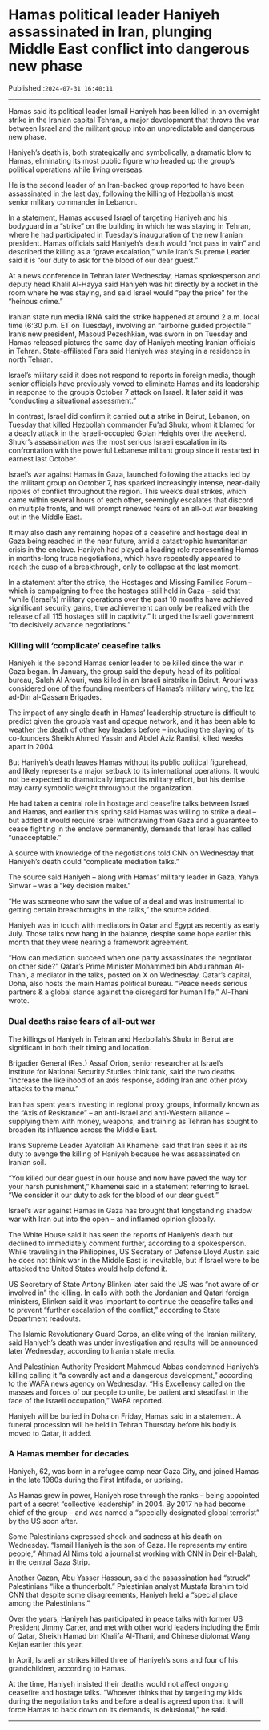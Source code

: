 # Hamas political leader Haniyeh assassinated in Iran, plunging Middle East conflict into dangerous new phase

Published :`2024-07-31 16:40:11`

---

Hamas said its political leader Ismail Haniyeh has been killed in an overnight strike in the Iranian capital Tehran, a major development that throws the war between Israel and the militant group into an unpredictable and dangerous new phase.

Haniyeh’s death is, both strategically and symbolically, a dramatic blow to Hamas, eliminating its most public figure who headed up the group’s political operations while living overseas.

He is the second leader of an Iran-backed group reported to have been assassinated in the last day, following the killing of Hezbollah’s most senior military commander in Lebanon.

In a statement, Hamas accused Israel of targeting Haniyeh and his bodyguard in a “strike” on the building in which he was staying in Tehran, where he had participated in Tuesday’s inauguration of the new Iranian president. Hamas officials said Haniyeh’s death would “not pass in vain” and described the killing as a “grave escalation,” while Iran’s Supreme Leader said it is “our duty to ask for the blood of our dear guest.”

At a news conference in Tehran later Wednesday, Hamas spokesperson and deputy head Khalil Al-Hayya said Haniyeh was hit directly by a rocket in the room where he was staying, and said Israel would “pay the price” for the “heinous crime.”

Iranian state run media IRNA said the strike happened at around 2 a.m. local time (6:30 p.m. ET on Tuesday), involving an “airborne guided projectile.” Iran’s new president, Masoud Pezeshkian, was sworn in on Tuesday and Hamas released pictures the same day of Haniyeh meeting Iranian officials in Tehran. State-affiliated Fars said Haniyeh was staying in a residence in north Tehran.

Israel’s military said it does not respond to reports in foreign media, though senior officials have previously vowed to eliminate Hamas and its leadership in response to the group’s October 7 attack on Israel. It later said it was “conducting a situational assessment.”

In contrast, Israel did confirm it carried out a strike in Beirut, Lebanon, on Tuesday that killed Hezbollah commander Fu’ad Shukr, whom it blamed for a deadly attack in the Israeli-occupied Golan Heights over the weekend. Shukr’s assassination was the most serious Israeli escalation in its confrontation with the powerful Lebanese militant group since it restarted in earnest last October.

Israel’s war against Hamas in Gaza, launched following the attacks led by the militant group on October 7, has sparked increasingly intense, near-daily ripples of conflict throughout the region. This week’s dual strikes, which came within several hours of each other, seemingly escalates that discord on multiple fronts, and will prompt renewed fears of an all-out war breaking out in the Middle East.

It may also dash any remaining hopes of a ceasefire and hostage deal in Gaza being reached in the near future, amid a catastrophic humanitarian crisis in the enclave. Haniyeh had played a leading role representing Hamas in months-long truce negotiations, which have repeatedly appeared to reach the cusp of a breakthrough, only to collapse at the last moment.

In a statement after the strike, the Hostages and Missing Families Forum – which is campaigning to free the hostages still held in Gaza – said that “while (Israel’s) military operations over the past 10 months have achieved significant security gains, true achievement can only be realized with the release of all 115 hostages still in captivity.” It urged the Israeli government “to decisively advance negotiations.”

### Killing will ‘complicate’ ceasefire talks

Haniyeh is the second Hamas senior leader to be killed since the war in Gaza began. In January, the group said the deputy head of its political bureau, Saleh Al Arouri, was killed in an Israeli airstrike in Beirut. Arouri was considered one of the founding members of Hamas’s military wing, the Izz ad-Din al-Qassam Brigades.

The impact of any single death in Hamas’ leadership structure is difficult to predict given the group’s vast and opaque network, and it has been able to weather the death of other key leaders before – including the slaying of its co-founders Sheikh Ahmed Yassin and Abdel Aziz Rantisi, killed weeks apart in 2004.

But Haniyeh’s death leaves Hamas without its public political figurehead, and likely represents a major setback to its international operations. It would not be expected to dramatically impact its military effort, but his demise may carry symbolic weight throughout the organization.

He had taken a central role in hostage and ceasefire talks between Israel and Hamas, and earlier this spring said Hamas was willing to strike a deal – but added it would require Israel withdrawing from Gaza and a guarantee to cease fighting in the enclave permanently, demands that Israel has called “unacceptable.”

A source with knowledge of the negotiations told CNN on Wednesday that Haniyeh’s death could “complicate mediation talks.”

The source said Haniyeh – along with Hamas’ military leader in Gaza, Yahya Sinwar – was a “key decision maker.”

“He was someone who saw the value of a deal and was instrumental to getting certain breakthroughs in the talks,” the source added.

Haniyeh was in touch with mediators in Qatar and Egypt as recently as early July. Those talks now hang in the balance, despite some hope earlier this month that they were nearing a framework agreement.

“How can mediation succeed when one party assassinates the negotiator on other side?” Qatar’s Prime Minister Mohammed bin Abdulrahman Al-Thani, a mediator in the talks, posted on X on Wednesday. Qatar’s capital, Doha, also hosts the main Hamas political bureau. “Peace needs serious partners & a global stance against the disregard for human life,” Al-Thani wrote.

### Dual deaths raise fears of all-out war

The killings of Haniyeh in Tehran and Hezbollah’s Shukr in Beirut are significant in both their timing and location.

Brigadier General (Res.) Assaf Orion, senior researcher at Israel’s Institute for National Security Studies think tank, said the two deaths “increase the likelihood of an axis response, adding Iran and other proxy attacks to the menu.”

Iran has spent years investing in regional proxy groups, informally known as the “Axis of Resistance” – an anti-Israel and anti-Western alliance – supplying them with money, weapons, and training as Tehran has sought to broaden its influence across the Middle East.

Iran’s Supreme Leader Ayatollah Ali Khamenei said that Iran sees it as its duty to avenge the killing of Haniyeh because he was assassinated on Iranian soil.

“You killed our dear guest in our house and now have paved the way for your harsh punishment,” Khamenei said in a statement referring to Israel. “We consider it our duty to ask for the blood of our dear guest.”

Israel’s war against Hamas in Gaza has brought that longstanding shadow war with Iran out into the open – and inflamed opinion globally.

The White House said it has seen the reports of Haniyeh’s death but declined to immediately comment further, according to a spokesperson. While traveling in the Philippines, US Secretary of Defense Lloyd Austin said he does not think war in the Middle East is inevitable, but if Israel were to be attacked the United States would help defend it.

US Secretary of State Antony Blinken later said the US was “not aware of or involved in” the killing. In calls with both the Jordanian and Qatari foreign ministers, Blinken said it was important to continue the ceasefire talks and to prevent “further escalation of the conflict,” according to State Department readouts.

The Islamic Revolutionary Guard Corps, an elite wing of the Iranian military, said Haniyeh’s death was under investigation and results will be announced later Wednesday, according to Iranian state media.

And Palestinian Authority President Mahmoud Abbas condemned Haniyeh’s killing calling it “a cowardly act and a dangerous development,” according to the WAFA news agency on Wednesday. “His Excellency called on the masses and forces of our people to unite, be patient and steadfast in the face of the Israeli occupation,” WAFA reported.

Haniyeh will be buried in Doha on Friday, Hamas said in a statement. A funeral procession will be held in Tehran Thursday before his body is moved to Qatar, it added.

### A Hamas member for decades

Haniyeh, 62, was born in a refugee camp near Gaza City, and joined Hamas in the late 1980s during the First Intifada, or uprising.

As Hamas grew in power, Haniyeh rose through the ranks – being appointed part of a secret “collective leadership” in 2004. By 2017 he had become chief of the group – and was named a “specially designated global terrorist” by the US soon after.

Some Palestinians expressed shock and sadness at his death on Wednesday. “Ismail Haniyeh is the son of Gaza. He represents my entire people,” Ahmad Al Nims told a journalist working with CNN in Deir el-Balah, in the central Gaza Strip.

Another Gazan, Abu Yasser Hassoun, said the assassination had “struck” Palestinians “like a thunderbolt.” Palestinian analyst Mustafa Ibrahim told CNN that despite some disagreements, Haniyeh held a “special place among the Palestinians.”

Over the years, Haniyeh has participated in peace talks with former US President Jimmy Carter, and met with other world leaders including the Emir of Qatar, Sheikh Hamad bin Khalifa Al-Thani, and Chinese diplomat Wang Kejian earlier this year.

In April, Israeli air strikes killed three of Haniyeh’s sons and four of his grandchildren, according to Hamas.

At the time, Haniyeh insisted their deaths would not affect ongoing ceasefire and hostage talks. “Whoever thinks that by targeting my kids during the negotiation talks and before a deal is agreed upon that it will force Hamas to back down on its demands, is delusional,” he said.

---

